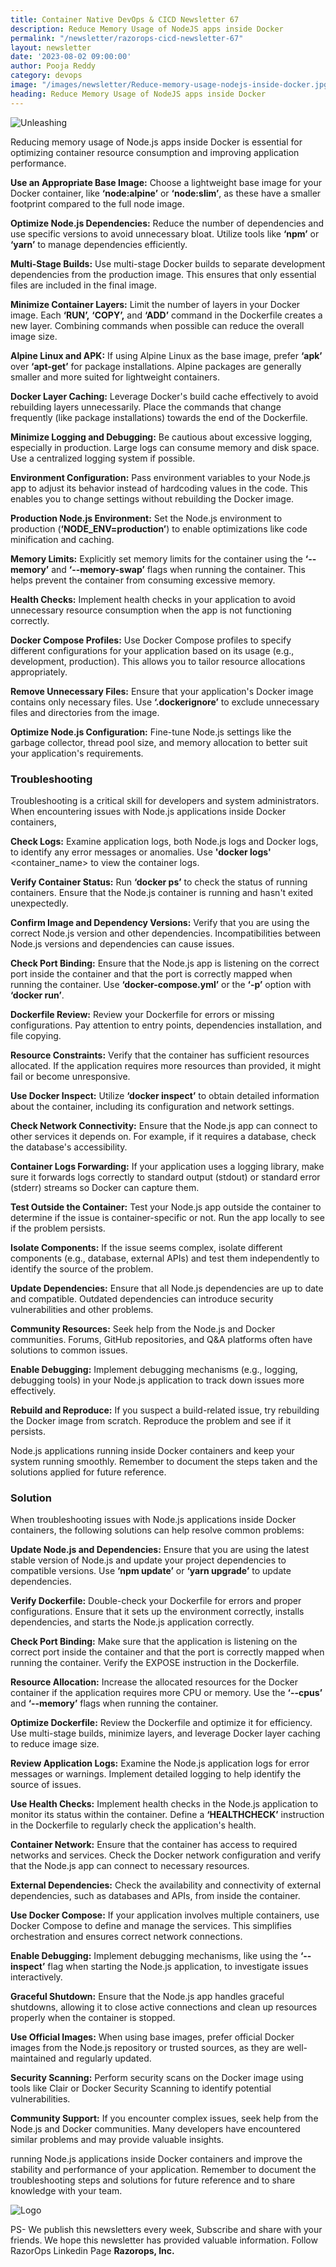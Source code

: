 ```yaml
---
title: Container Native DevOps & CICD Newsletter 67
description: Reduce Memory Usage of NodeJS apps inside Docker
permalink: "/newsletter/razorops-cicd-newsletter-67"
layout: newsletter
date: '2023-08-02 09:00:00'
author: Pooja Reddy
category: devops
image: "/images/newsletter/Reduce-memory-usage-nodejs-inside-docker.jpg"
heading: Reduce Memory Usage of NodeJS apps inside Docker
---
```


![Unleashing ](/images/newsletter/Reduce-memory-usage-nodejs-inside-docker.jpg)
<br>



Reducing memory usage of Node.js apps inside Docker is essential for optimizing container resource consumption and improving application performance.

**Use an Appropriate Base Image:** Choose a lightweight base image for your Docker container, like **‘node:alpine’** or **‘node:slim’**, as these have a smaller footprint compared to the full node image.

**Optimize Node.js Dependencies:** Reduce the number of dependencies and use specific versions to avoid unnecessary bloat. Utilize tools like **‘npm’** or **‘yarn’** to manage dependencies efficiently.

**Multi-Stage Builds:** Use multi-stage Docker builds to separate development dependencies from the production image. This ensures that only essential files are included in the final image.

**Minimize Container Layers:** Limit the number of layers in your Docker image. Each **‘RUN’,** **‘COPY’,** and **‘ADD’** command in the Dockerfile creates a new layer. Combining commands when possible can reduce the overall image size.

**Alpine Linux and APK:** If using Alpine Linux as the base image, prefer **‘apk’** over **‘apt-get’** for package installations. Alpine packages are generally smaller and more suited for lightweight containers.

**Docker Layer Caching:** Leverage Docker's build cache effectively to avoid rebuilding layers unnecessarily. Place the commands that change frequently (like package installations) towards the end of the Dockerfile.

**Minimize Logging and Debugging:** Be cautious about excessive logging, especially in production. Large logs can consume memory and disk space. Use a centralized logging system if possible.

**Environment Configuration:** Pass environment variables to your Node.js app to adjust its behavior instead of hardcoding values in the code. This enables you to change settings without rebuilding the Docker image.

**Production Node.js Environment:** Set the Node.js environment to production (**‘NODE_ENV=production’**) to enable optimizations like code minification and caching.

**Memory Limits:** Explicitly set memory limits for the container using the **‘--memory’** and **‘--memory-swap’** flags when running the container. This helps prevent the container from consuming excessive memory.

**Health Checks:** Implement health checks in your application to avoid unnecessary resource consumption when the app is not functioning correctly.

**Docker Compose Profiles:** Use Docker Compose profiles to specify different configurations for your application based on its usage (e.g., development, production). This allows you to tailor resource allocations appropriately.

**Remove Unnecessary Files:** Ensure that your application's Docker image contains only necessary files. Use **‘.dockerignore’** to exclude unnecessary files and directories from the image.

**Optimize Node.js Configuration:** Fine-tune Node.js settings like the garbage collector, thread pool size, and memory allocation to better suit your application's requirements.

### <b>Troubleshooting</b>

Troubleshooting is a critical skill for developers and system administrators. When encountering issues with Node.js applications inside Docker containers,

**Check Logs:** Examine application logs, both Node.js logs and Docker logs, to identify any error messages or anomalies. Use **'docker logs'** <container_name> to view the container logs.

**Verify Container Status:** Run **‘docker ps’** to check the status of running containers. Ensure that the Node.js container is running and hasn't exited unexpectedly.

**Confirm Image and Dependency Versions:** Verify that you are using the correct Node.js version and other dependencies. Incompatibilities between Node.js versions and dependencies can cause issues.

**Check Port Binding:** Ensure that the Node.js app is listening on the correct port inside the container and that the port is correctly mapped when running the container. Use **‘docker-compose.yml’** or the **‘-p’** option with **‘docker run’**.

**Dockerfile Review:** Review your Dockerfile for errors or missing configurations. Pay attention to entry points, dependencies installation, and file copying.

**Resource Constraints:** Verify that the container has sufficient resources allocated. If the application requires more resources than provided, it might fail or become unresponsive.

**Use Docker Inspect:** Utilize **‘docker inspect’** to obtain detailed information about the container, including its configuration and network settings.

**Check Network Connectivity:** Ensure that the Node.js app can connect to other services it depends on. For example, if it requires a database, check the database's accessibility.

**Container Logs Forwarding:** If your application uses a logging library, make sure it forwards logs correctly to standard output (stdout) or standard error (stderr) streams so Docker can capture them.

**Test Outside the Container:** Test your Node.js app outside the container to determine if the issue is container-specific or not. Run the app locally to see if the problem persists.

**Isolate Components:** If the issue seems complex, isolate different components (e.g., database, external APIs) and test them independently to identify the source of the problem.

**Update Dependencies:** Ensure that all Node.js dependencies are up to date and compatible. Outdated dependencies can introduce security vulnerabilities and other problems.

**Community Resources:** Seek help from the Node.js and Docker communities. Forums, GitHub repositories, and Q&A platforms often have solutions to common issues.

**Enable Debugging:** Implement debugging mechanisms (e.g., logging, debugging tools) in your Node.js application to track down issues more effectively.

**Rebuild and Reproduce:** If you suspect a build-related issue, try rebuilding the Docker image from scratch. Reproduce the problem and see if it persists.

Node.js applications running inside Docker containers and keep your system running smoothly. Remember to document the steps taken and the solutions applied for future reference.

### <b>Solution</b>

When troubleshooting issues with Node.js applications inside Docker containers, the following solutions can help resolve common problems:

**Update Node.js and Dependencies:** Ensure that you are using the latest stable version of Node.js and update your project dependencies to compatible versions. Use **‘npm update’** or **‘yarn upgrade’** to update dependencies.

**Verify Dockerfile:** Double-check your Dockerfile for errors and proper configurations. Ensure that it sets up the environment correctly, installs dependencies, and starts the Node.js application correctly.

**Check Port Binding:** Make sure that the application is listening on the correct port inside the container and that the port is correctly mapped when running the container. Verify the EXPOSE instruction in the Dockerfile.

**Resource Allocation:** Increase the allocated resources for the Docker container if the application requires more CPU or memory. Use the **‘--cpus’** and **‘--memory’** flags when running the container.

**Optimize Dockerfile:** Review the Dockerfile and optimize it for efficiency. Use multi-stage builds, minimize layers, and leverage Docker layer caching to reduce image size.

**Review Application Logs:** Examine the Node.js application logs for error messages or warnings. Implement detailed logging to help identify the source of issues.

**Use Health Checks:** Implement health checks in the Node.js application to monitor its status within the container. Define a **‘HEALTHCHECK’** instruction in the Dockerfile to regularly check the application's health.

**Container Network:** Ensure that the container has access to required networks and services. Check the Docker network configuration and verify that the Node.js app can connect to necessary resources.

**External Dependencies:** Check the availability and connectivity of external dependencies, such as databases and APIs, from inside the container.

**Use Docker Compose:** If your application involves multiple containers, use Docker Compose to define and manage the services. This simplifies orchestration and ensures correct network connections.

**Enable Debugging:** Implement debugging mechanisms, like using the **‘--inspect’** flag when starting the Node.js application, to investigate issues interactively.

**Graceful Shutdown:** Ensure that the Node.js app handles graceful shutdowns, allowing it to close active connections and clean up resources properly when the container is stopped.

**Use Official Images:** When using base images, prefer official Docker images from the Node.js repository or trusted sources, as they are well-maintained and regularly updated.

**Security Scanning:** Perform security scans on the Docker image using tools like Clair or Docker Security Scanning to identify potential vulnerabilities.

**Community Support:** If you encounter complex issues, seek help from the Node.js and Docker communities. Many developers have encountered similar problems and may provide valuable insights.

running Node.js applications inside Docker containers and improve the stability and performance of your application. Remember to document the troubleshooting steps and solutions for future reference and to share knowledge with your team.

![Logo](/images/newsletter/simplest-native-cicd-logo.jpg) 

PS- We publish this newsletters every week,  Subscribe and share with your friends. We hope this newsletter has provided valuable information. Follow RazorOps Linkedin Page <a href="https://www.linkedin.com/company/razorops/" target=_blank style="text-decoration: none"> **Razorops, Inc.**</a>
 <!-- and give a FREE try to Our SaaS CICD produDevOps is a popular approach to software development that strives to promote communication between development and operation teams, while also expediting the ct. Razorops -->